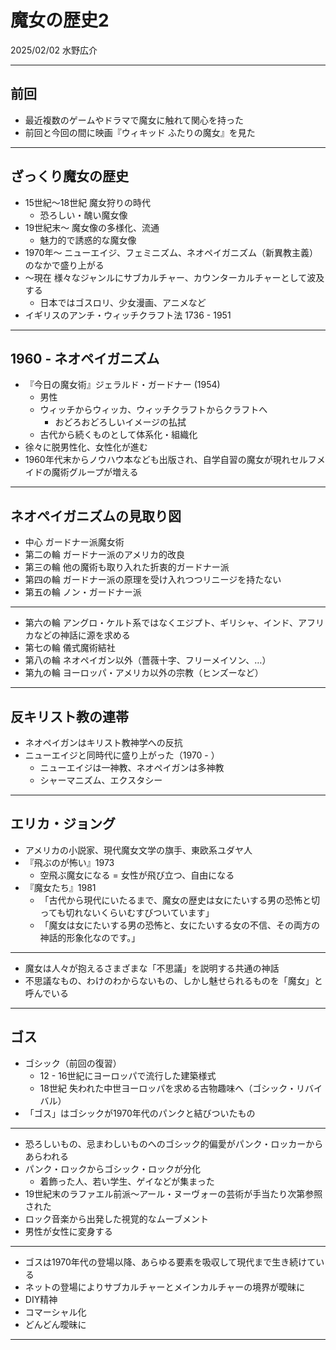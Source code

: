 
# 魔女の歴史2

2025/02/02
水野広介

---

## 前回

- 最近複数のゲームやドラマで魔女に触れて関心を持った
- 前回と今回の間に映画『ウィキッド ふたりの魔女』を見た

---

## ざっくり魔女の歴史

- 15世紀〜18世紀 魔女狩りの時代
  - 恐ろしい・醜い魔女像
- 19世紀末〜 魔女像の多様化、流通
  - 魅力的で誘惑的な魔女像
- 1970年〜 ニューエイジ、フェミニズム、ネオペイガニズム（新異教主義）のなかで盛り上がる
- 〜現在 様々なジャンルにサブカルチャー、カウンターカルチャーとして波及する
  - 日本ではゴスロリ、少女漫画、アニメなど
- イギリスのアンチ・ウィッチクラフト法 1736 - 1951

---

## 1960 - ネオペイガニズム

- 『今日の魔女術』ジェラルド・ガードナー (1954)
  - 男性
  - ウィッチからウィッカ、ウィッチクラフトからクラフトへ
    - おどろおどろしいイメージの払拭
  - 古代から続くものとして体系化・組織化
- 徐々に脱男性化、女性化が進む
- 1960年代末からノウハウ本なども出版され、自学自習の魔女が現れセルフメイドの魔術グループが増える

---

## ネオペイガニズムの見取り図

- 中心 ガードナー派魔女術
- 第二の輪 ガードナー派のアメリカ的改良
- 第三の輪 他の魔術も取り入れた折衷的ガードナー派
- 第四の輪 ガードナー派の原理を受け入れつつリニージを持たない
- 第五の輪 ノン・ガードナー派

---

- 第六の輪 アングロ・ケルト系ではなくエジプト、ギリシャ、インド、アフリカなどの神話に源を求める
- 第七の輪 儀式魔術結社
- 第八の輪 ネオペイガン以外（薔薇十字、フリーメイソン、…）
- 第九の輪 ヨーロッパ・アメリカ以外の宗教（ヒンズーなど）

---

## 反キリスト教の連帯

- ネオペイガンはキリスト教神学への反抗
- ニューエイジと同時代に盛り上がった（1970 - ）
  - ニューエイジは一神教、ネオペイガンは多神教
  - シャーマニズム、エクスタシー

---

## エリカ・ジョング

- アメリカの小説家、現代魔女文学の旗手、東欧系ユダヤ人
- 『飛ぶのが怖い』1973
  - 空飛ぶ魔女になる = 女性が飛び立つ、自由になる
- 『魔女たち』1981
  - 「古代から現代にいたるまで、魔女の歴史は女にたいする男の恐怖と切っても切れないくらいむすびついています」
  - 「魔女は女にたいする男の恐怖と、女にたいする女の不信、その両方の神話的形象化なのです。」

---

- 魔女は人々が抱えるさまざまな「不思議」を説明する共通の神話
- 不思議なもの、わけのわからないもの、しかし魅せられるものを「魔女」と呼んでいる

---

## ゴス

- ゴシック（前回の復習）
  - 12 - 16世紀にヨーロッパで流行した建築様式
  - 18世紀 失われた中世ヨーロッパを求める古物趣味へ（ゴシック・リバイバル）
- 「ゴス」はゴシックが1970年代のパンクと結びついたもの

---

- 恐ろしいもの、忌まわしいものへのゴシック的偏愛がパンク・ロッカーからあらわれる
- パンク・ロックからゴシック・ロックが分化
  - 着飾った人、若い学生、ゲイなどが集まった
- 19世紀末のラファエル前派〜アール・ヌーヴォーの芸術が手当たり次第参照された
- ロック音楽から出発した視覚的なムーブメント
- 男性が女性に変身する

---

- ゴスは1970年代の登場以降、あらゆる要素を吸収して現代まで生き続けている
- ネットの登場によりサブカルチャーとメインカルチャーの境界が曖昧に
- DIY精神
- コマーシャル化
- どんどん曖昧に

---
